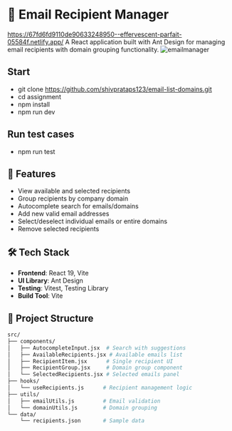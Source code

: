 # 📧 Email Recipient Manager
https://67fd6fd9110de90633248950--effervescent-parfait-05584f.netlify.app/
A React application built with Ant Design for managing email recipients with domain grouping functionality.
![emailmanager](https://github.com/user-attachments/assets/621cf695-fcf4-4872-98f3-fe908c8bc53b)
## Start


- git clone https://github.com/shivprataps123/email-list-domains.git
- cd assignment
- npm install
- npm run dev

## Run test cases

- npm run test

## 🚀 Features

- View available and selected recipients
- Group recipients by company domain
- Autocomplete search for emails/domains
- Add new valid email addresses
- Select/deselect individual emails or entire domains
- Remove selected recipients

## 🛠️ Tech Stack

- **Frontend**: React 19, Vite
- **UI Library**: Ant Design
- **Testing**: Vitest, Testing Library
- **Build Tool**: Vite

## 📂 Project Structure

```bash
src/
├── components/
│   ├── AutocompleteInput.jsx  # Search with suggestions
│   ├── AvailableRecipients.jsx # Available emails list
│   ├── RecipientItem.jsx      # Single recipient UI
│   ├── RecipientGroup.jsx     # Domain group component
│   └── SelectedRecipients.jsx # Selected emails panel
├── hooks/
│   └── useRecipients.js      # Recipient management logic
├── utils/
│   ├── emailUtils.js         # Email validation
│   └── domainUtils.js        # Domain grouping
└── data/
    └── recipients.json       # Sample data
```
